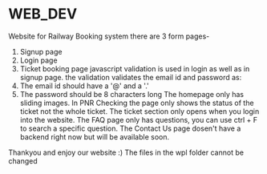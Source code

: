 # WEB_DEV
Website for Railway Booking system
there are 3 form pages- 
  1. Signup page
  2. Login page
  3. Ticket booking page
javascript validation is used in login as well as in signup page.
the validation validates the email id and password as:
  1. The email id should have a '@' and a '.'
  2. The password should be 8 characters long
The homepage only has sliding images.
In PNR Checking the page only shows the status of the ticket not the whole ticket.
The ticket section only opens when you login into the website.
The FAQ page only has questions, you can use ctrl + F to search a specific question.
The Contact Us page dosen't have a backend right now but will be available soon.

Thankyou and enjoy our website :)
The files in the wpl folder cannot be changed
